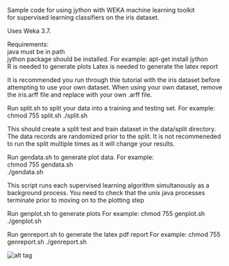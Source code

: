 
Sample code for using jython with WEKA machine learning toolkit  
for supervised learning classifiers on the iris dataset.  

Uses Weka 3.7.   

Requirements:  
java must be in path  
jython package should be installed.  For example:  apt-get install jython  
R is needed to generate plots
Latex is needed to generate the latex report

It is recommended you run through thie tutorial with the iris dataset
before attempting to use your own dataset.  When using your own dataset,
remove the iris.arff file and replace with your own .arff file.

Run split.sh to split your data into a training and testing set. 
For example:
chmod 755 split.sh
./split.sh

This should create a split test and train dataset in the data/split directory.
The data records are randomized prior to the split.  It is not recommeneded to 
run the split multiple times as it will change your results.

Run gendata.sh to generate plot data.
For example:   
chmod 755 gendata.sh   
./gendata.sh 

This script runs each supervised learning algorithm simultanously as a background process.
You need to check that the unix java processes terminate prior to moving on to the 
plotting step

Run genplot.sh to generate plots
For example:
chmod 755 genplot.sh
./genplot.sh


Run genreport.sh to generate the latex pdf report
For example:
chmod 755 genreport.sh
./genreport.sh

![alt tag](https://raw.githubusercontent.com/omscs-georgia-tech/cs7641-weka-jython/master/iris-draftman-display.png)
